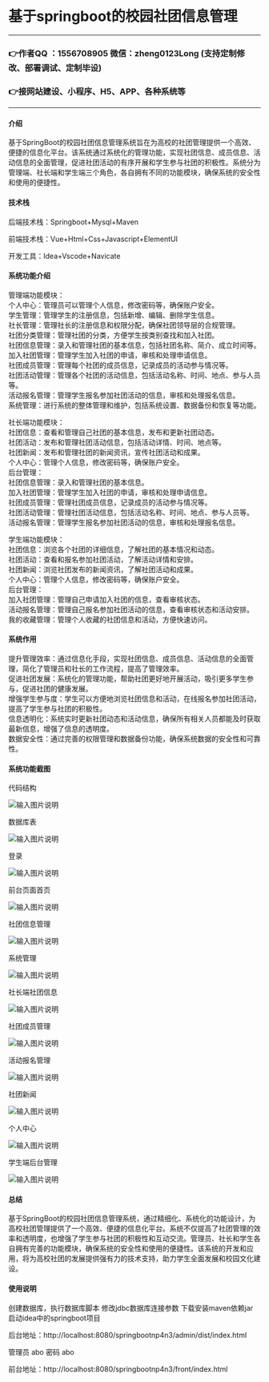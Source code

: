 # 基于springboot的校园社团信息管理

---
### 👉作者QQ ：1556708905 微信：zheng0123Long (支持定制修改、部署调试、定制毕设)

### 👉接网站建设、小程序、H5、APP、各种系统等

---

#### 介绍

基于SpringBoot的校园社团信息管理系统旨在为高校的社团管理提供一个高效、便捷的信息化平台。该系统通过系统化的管理功能，实现社团信息、成员信息、活动信息的全面管理，促进社团活动的有序开展和学生参与社团的积极性。系统分为管理端、社长端和学生端三个角色，各自拥有不同的功能模块，确保系统的安全性和使用的便捷性。

#### 技术栈

后端技术栈：Springboot+Mysql+Maven

前端技术栈：Vue+Html+Css+Javascript+ElementUI

开发工具：Idea+Vscode+Navicate

#### 系统功能介绍

管理端功能模块：  
个人中心：管理员可以管理个人信息，修改密码等，确保账户安全。  
学生管理：管理学生的注册信息，包括新增、编辑、删除学生信息。  
社长管理：管理社长的注册信息和权限分配，确保社团领导层的合规管理。  
社团分类管理：管理社团的分类，方便学生按类别查找和加入社团。  
社团信息管理：录入和管理社团的基本信息，包括社团名称、简介、成立时间等。  
加入社团管理：管理学生加入社团的申请，审核和处理申请信息。  
社团成员管理：管理每个社团的成员信息，记录成员的活动参与情况等。  
社团活动管理：管理各个社团的活动信息，包括活动名称、时间、地点、参与人员等。  
活动报名管理：管理学生报名参加社团活动的信息，审核和处理报名信息。  
系统管理：进行系统的整体管理和维护，包括系统设置、数据备份和恢复等功能。  

社长端功能模块：  
社团信息：查看和管理自己社团的基本信息，发布和更新社团动态。  
社团活动：发布和管理社团活动信息，包括活动详情、时间、地点等。  
社团新闻：发布和管理社团的新闻资讯，宣传社团活动和成果。  
个人中心：管理个人信息，修改密码等，确保账户安全。  
后台管理：  
社团信息管理：录入和管理社团的基本信息。  
加入社团管理：管理学生加入社团的申请，审核和处理申请信息。  
社团成员管理：管理社团成员信息，记录成员的活动参与情况等。  
社团活动管理：管理社团活动信息，包括活动名称、时间、地点、参与人员等。  
活动报名管理：管理学生报名参加社团活动的信息，审核和处理报名信息。  

学生端功能模块：  
社团信息：浏览各个社团的详细信息，了解社团的基本情况和动态。  
社团活动：查看和报名参加社团活动，了解活动详情和安排。  
社团新闻：浏览社团发布的新闻资讯，了解社团活动和成果。  
个人中心：管理个人信息，修改密码等，确保账户安全。  
后台管理：  
加入社团管理：管理自己申请加入社团的信息，查看审核状态。  
活动报名管理：管理自己报名参加社团活动的信息，查看审核状态和活动安排。  
我的收藏管理：管理个人收藏的社团信息和活动，方便快速访问。  

#### 系统作用

提升管理效率：通过信息化手段，实现社团信息、成员信息、活动信息的全面管理，简化了管理员和社长的工作流程，提高了管理效率。  
促进社团发展：系统化的管理功能，帮助社团更好地开展活动，吸引更多学生参与，促进社团的健康发展。  
增强学生参与度：学生可以方便地浏览社团信息和活动，在线报名参加社团活动，提高了学生参与社团的积极性。  
信息透明化：系统实时更新社团动态和活动信息，确保所有相关人员都能及时获取最新信息，增强了信息的透明度。  
数据安全性：通过完善的权限管理和数据备份功能，确保系统数据的安全性和可靠性。  

#### 系统功能截图

代码结构

![输入图片说明](images/8ef54c72f0e5be6518b6fcbbcc26e14.png)

数据库表

![输入图片说明](images/16c33e4dd6c0c8dc1e5d416ab9765ec.png)

登录

![输入图片说明](images/a39b57eab8193606620cc4c2145395f.png)

前台页面首页

![输入图片说明](images/99dc9af136d7c3fc6cfa7071ea0ba6a.png)

社团信息管理

![输入图片说明](images/a7fe6be69c602e4c0686ad9ec92761a.png)

系统管理

![输入图片说明](images/bd1ad0d01eddf0b6108705a9302df27.png)

社长端社团信息

![输入图片说明](images/f666119f55d5ab558c421518f6fdb8e.png)

社团成员管理

![输入图片说明](images/b4126ea24ba3389a3f0fbc79f5ce1f1.png)

活动报名管理

![输入图片说明](images/f1b4f6c4a10ba7fdee709cf58ed524c.png)

社团新闻

![输入图片说明](images/8c6e11968e708d53c7f6dbd71044e64.png)

个人中心

![输入图片说明](images/465827712f9a7ab759e3985f85a9aa9.png)

学生端后台管理

![输入图片说明](images/022f5fa06bc3dd52138d2675114ff17.png)

#### 总结

基于SpringBoot的校园社团信息管理系统，通过精细化、系统化的功能设计，为高校社团管理提供了一个高效、便捷的信息化平台。系统不仅提高了社团管理的效率和透明度，也增强了学生参与社团的积极性和互动交流。管理员、社长和学生各自拥有完善的功能模块，确保系统的安全性和使用的便捷性。该系统的开发和应用，将为高校社团的发展提供强有力的技术支持，助力学生全面发展和校园文化建设。

#### 使用说明

创建数据库，执行数据库脚本 修改jdbc数据库连接参数 下载安装maven依赖jar 启动idea中的springboot项目

后台地址：http://localhost:8080/springbootnp4n3/admin/dist/index.html

管理员  abo 密码 abo

前台地址：http://localhost:8080/springbootnp4n3/front/index.html
